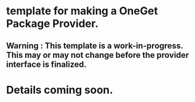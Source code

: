 # template for making a OneGet Package Provider.

## Warning : This template is a work-in-progress. This may or may not change before the provider interface is finalized. 

# Details coming soon.
